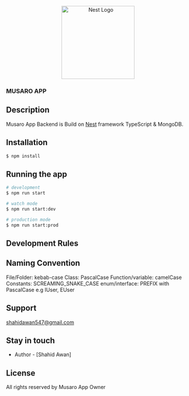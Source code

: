 <p align="center">
  <a href="http://nestjs.com/" target="blank"><img src="https://nestjs.com/img/logo-small.svg" width="200" alt="Nest Logo" /></a>
</p>

<h3> MUSARO APP </h3>

## Description

Musaro App Backend is Build on [Nest](https://github.com/nestjs/nest) framework TypeScript & MongoDB.

## Installation

```bash
$ npm install
```

## Running the app

```bash
# development
$ npm run start

# watch mode
$ npm run start:dev

# production mode
$ npm run start:prod
```

## Development Rules

## Naming Convention

File/Folder: kebab-case
Class: PascalCase
Function/variable: camelCase
Constants: SCREAMING_SNAKE_CASE
enum/interface: PREFIX with PascalCase e.g IUser, EUser

## Support

shahidawan547@gmail.com

## Stay in touch

- Author - [Shahid Awan]

## License

All rights reserved by Musaro App Owner
